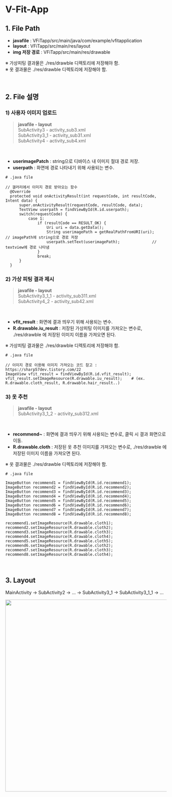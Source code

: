 # V-Fit-App



## 1. File Path

- <b>javafile</b> : VFiTapp/src/main/java/com/example/vfitapplication
- <b>layout</b> : VFiTapp/src/main/res/layout
- <b>img 저장 경로</b> : VFiTapp/src/main/res/drawable <br>

※ 가상피팅 결과물은 ./res/drawble 디렉토리에 저장해야 함. <br>
※ 옷 결과물은 ./res/drawble 디렉토리에 저장해야 함.
  
<br>

## 2. File 설명

### 1) 사용자 이미지 업로드
> <b>javafile - layout</b> <br>
> SubActivity3 - activity_sub3.xml <br>
> SubActivity3_1 - activity_sub31.xml <br>
> SubActivity4 - activity_sub4.xml

<br>

- <b>userimagePatch</b> : string으로 디바이스 내 이미지 절대 경로 저장. <br>
- <b>userpath</b> : 화면에 경로 나타내기 위해 사용되는 변수. <br>

```
# .java file

// 갤러리에서 이미지 경로 받아오는 함수
  @Override
  protected void onActivityResult(int requestCode, int resultCode, Intent data) {
      super.onActivityResult(requestCode, resultCode, data);
      TextView userpath = findViewById(R.id.userpath);
      switch(requestCode) {
          case 1:
              if (resultCode == RESULT_OK) {
                  Uri uri = data.getData();
                  String userimagePath = getRealPathFromURI(uri);     // imagePath에 string으로 경로 저장
                  userpath.setText(userimagePath);              // textview에 경로 나타냄
              }
              break;
      }
  }
```

### 2) 가상 피팅 결과 제시
> <b>javafile - layout</b> <br>
> SubActivity3_1_1 - activity_sub311.xml <br>
> SubActivity4_2 - activity_sub42.xml

<br>

- <b>vfit_result</b> : 화면에 결과 띄우기 위해 사용되는 변수. <br>
- <b>R.drawable.iu_result</b> : 저장된 가상피팅 이미지를 가져오는 변수로, ./res/drawble 에 저장된 이미지 이름을 가져오면 된다. <br>

※ 가상피팅 결과물은 ./res/drawble 디렉토리에 저장해야 함.


```
# .java file

// 이미지 경로 이용해 이미지 가져오는 코드 참고 : https://sharp57dev.tistory.com/22
ImageView vfit_result = findViewById(R.id.vfit_result);
vfit_result.setImageResource(R.drawable.iu_result);    # (ex. R.drawable.cloth_result, R.drawable.hair_result..) 
```

### 3) 옷 추천
> <b>javafile - layout</b> <br>
> SubActivity3_1_2 - activity_sub312.xml <br>

<br>

- <b>recommend~</b> : 화면에 결과 띄우기 위해 사용되는 변수로, 클릭 시 결과 화면으로 이동. <br>
- <b>R.drawable.cloth</b> : 저장된 옷 추천 이미지를 가져오는 변수로, ./res/drawble 에 저장된 이미지 이름을 가져오면 된다. <br>

※ 옷 결과물은 ./res/drawble 디렉토리에 저장해야 함.


```
# .java file

ImageButton recommend1 = findViewById(R.id.recommend1);
ImageButton recommend2 = findViewById(R.id.recommend2);
ImageButton recommend3 = findViewById(R.id.recommend3);
ImageButton recommend4 = findViewById(R.id.recommend4);
ImageButton recommend5 = findViewById(R.id.recommend5);
ImageButton recommend6 = findViewById(R.id.recommend6);
ImageButton recommend7 = findViewById(R.id.recommend7);
ImageButton recommend8 = findViewById(R.id.recommend8);

recommend1.setImageResource(R.drawable.cloth1);
recommend2.setImageResource(R.drawable.cloth2);
recommend3.setImageResource(R.drawable.cloth3);
recommend4.setImageResource(R.drawable.cloth4);
recommend5.setImageResource(R.drawable.cloth5);
recommend6.setImageResource(R.drawable.cloth2);
recommend7.setImageResource(R.drawable.cloth3);
recommend8.setImageResource(R.drawable.cloth4);
```


<br>

## 3. Layout
MainActivity → SubActivity2 → … → SubActivity3_1 → SubActivity3_1_1  → …

<img src="https://github.com/VIP-Projects/V-Fit-App/assets/53934639/3c10f207-6c12-44fe-98e3-224c8dd3461a" style="width:600px">

<br>


